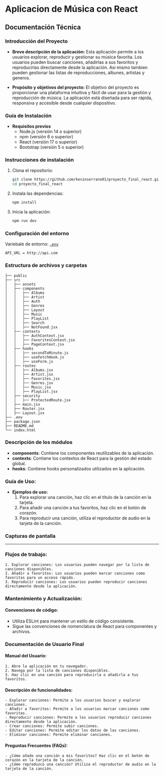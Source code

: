 
# Aplicacion  de Música con React

## **Documentación Técnica**

### **Introducción del Proyecto**
- **Breve descripción de la aplicación:**
    Esta aplicación permite a los usuarios explorar, reproducir y gestionar su música favorita. Los usuarios pueden buscar canciones, añadirlas a sus favoritos y reproducirlas directamente desde la aplicación. Asi mismo tambien pueden gestionar las listas de reproducciones, albunes, artistas y generos.

- **Propósito y objetivos del proyecto:**
    El objetivo del proyecto es proporcionar una plataforma intuitiva y fácil de usar para la gestión y reproducción de música. La aplicación está diseñada para ser rápida, responsiva y accesible desde cualquier dispositivo.

### **Guía de Instalación**
- **Requisitos previos**
  - Node.js (versión 14 o superior)
  - npm (versión 6 o superior)
  - React (versión 17 o superior)
  - Bootstrap (versión 5 o superior)

###  **Instrucciones de instalación**
 1. Clona el repositorio:
     ```bash
     git clone https://github.com/kevinserrano01/proyecto_final_react.git
     cd proyecto_final_react
     ```
  2. Instala las dependencias:
     ```bash
     npm install
     ```
  3. Inicia la aplicación:
     ```bash
     npm run dev
     ```

### **Configuración del entorno**
Variebale de entorno: 
[`.env`](app-music-react/.env")
  ```env
  API_URL = http://api.com
  ```

### **Estructura de archivos y carpetas**
    ├── public
    ├── src
    │   ├── assets
    │   ├── components
    │   │   ├── Albums
    │   │   ├── Artist
    │   │   ├── Auth
    │   │   ├── Genres
    │   │   ├── Layout
    │   │   ├── Music
    │   │   ├── PlayList
    │   │   ├── Search
    │   │   ├── NotFound.jsx
    │   ├── contexts
    │   │   ├── AuthContext.jsx
    │   │   ├── FavoritesContext.jsx
    │   │   ├── PageContext.jsx
    │   ├── hooks
    │   │   ├── secondToMinute.js
    │   │   ├── useFetchHook.js
    │   │   ├── useForm.js
    │   ├── routes
    │   │   ├── Albums.jsx
    │   │   ├── Artist.jsx
    │   │   ├── Favorites.jsx
    │   │   ├── Genres.jsx
    │   │   ├── Music.jsx
    │   │   ├── PlayList.jsx
    │   ├── security
    │   │   ├── ProtectedRoute.jsx
    │   ├── main.jsx
    │   ├── Router.jsx
    │   ├── Layout.jsx
    ├── .env
    ├── package.json
    ├── README.md
    └── index.html


### **Descripción de los módulos**
- **components**: Contiene los componentes reutilizables de la aplicación.
- **contexts**: Contiene los contextos de React para la gestión del estado global.
- **hooks**: Contiene hooks personalizados utilizados en la aplicación.

### **Guía de Uso:**
- **Ejemplos de uso:** 
    1. Para explorar una canción, haz clic en el título de la canción en la tarjeta.
    2. Para añadir una canción a tus favoritos, haz clic en el botón de corazón.
    3. Para reproducir una canción, utiliza el reproductor de audio en la tarjeta de la canción.

### **Capturas de pantalla**
---


### **Flujos de trabajo:**
    1. Explorar canciones: Los usuarios pueden navegar por la lista de canciones disponibles.
    2. Añadir a favoritos: Los usuarios pueden marcar canciones como favoritas para un acceso rápido.
    3. Reproducir canciones: Los usuarios pueden reproducir canciones directamente desde la aplicación.

### **Mantenimiento y Actualización:**
#### Convenciones de código:
- Utiliza ESLint para mantener un estilo de código consistente.
- Sigue las convenciones de nomenclatura de React para componentes y archivos.


### **Documentación de Usuario Final**
#### Manual del Usuario:

    1. Abre la aplicación en tu navegador.
    2. Navega por la lista de canciones disponibles.
    3. Haz clic en una canción para reproducirla o añadirla a tus favoritos.
#### Descripción de funcionalidades:
    - Explorar canciones: Permite a los usuarios buscar y explorar canciones.
    - Añadir a favoritos: Permite a los usuarios marcar canciones como favoritas.
    - Reproducir canciones: Permite a los usuarios reproducir canciones directamente desde la aplicación.
    - Crear canciones: Permite subir canciones.
    - Editar canciones: Permite editar los datos de las canciones.
    - Eliminar canciones: Permite eliminar canciones.

#### Preguntas Frecuentes (FAQs):
    - ¿Cómo añado una canción a mis favoritos? Haz clic en el botón de corazón en la tarjeta de la canción.
    - ¿Cómo reproduzco una canción? Utiliza el reproductor de audio en la tarjeta de la canción.